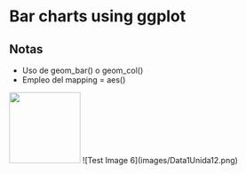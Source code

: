 # Bar charts using ggplot


## Notas
- Uso de geom_bar() o geom_col()
- Empleo del mapping = aes()


<img src="images/Data1Unida12.png" width="128"/>
![Test Image 6](images/Data1Unida12.png)
